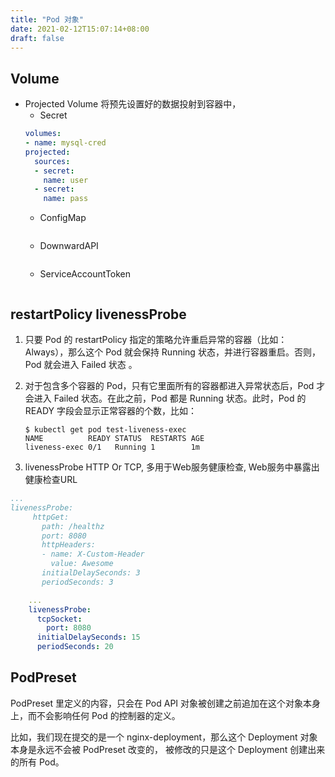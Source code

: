 ```yaml
---
title: "Pod 对象"
date: 2021-02-12T15:07:14+08:00
draft: false
---
```


## Volume
- Projected Volume 将预先设置好的数据投射到容器中，
    - Secret
    ~~~yaml
    volumes: 
    - name: mysql-cred 
    projected: 
      sources: 
      - secret: 
        name: user 
      - secret: 
        name: pass
    ~~~
    - ConfigMap
    ~~~
    ~~~
    - DownwardAPI
    ~~~
    ~~~
    - ServiceAccountToken
    ~~~
    ~~~
  
## restartPolicy livenessProbe
1. 只要 Pod 的 restartPolicy 指定的策略允许重启异常的容器（比如：Always），那么这个 Pod 就会保持 Running 状态，并进行容器重启。否则，Pod 就会进入 Failed 状态 。 
2. 对于包含多个容器的 Pod，只有它里面所有的容器都进入异常状态后，Pod 才会进入 Failed 状态。在此之前，Pod 都是 Running 状态。此时，Pod 的 READY 字段会显示正常容器的个数，比如：
   ~~~shell
   $ kubectl get pod test-liveness-exec
   NAME          READY STATUS  RESTARTS AGE
   liveness-exec 0/1   Running 1        1m
   ~~~

3. livenessProbe HTTP Or TCP, 多用于Web服务健康检查, Web服务中暴露出健康检查URL
~~~yaml
...
livenessProbe:
     httpGet:
       path: /healthz
       port: 8080
       httpHeaders:
       - name: X-Custom-Header
         value: Awesome
       initialDelaySeconds: 3
       periodSeconds: 3
~~~
~~~yaml
    ...
    livenessProbe:
      tcpSocket:
        port: 8080
      initialDelaySeconds: 15
      periodSeconds: 20
~~~

## PodPreset
PodPreset 里定义的内容，只会在 Pod API 对象被创建之前追加在这个对象本身上，而不会影响任何 Pod 的控制器的定义。

比如，我们现在提交的是一个 nginx-deployment，那么这个 Deployment 对象本身是永远不会被 PodPreset 改变的， 被修改的只是这个 Deployment 创建出来的所有 Pod。